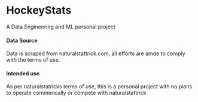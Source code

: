 # HockeyStats
A Data Engineering and ML personal project

#### Data Source
Data is scraped from naturalstattrick.com, all efforts are amde to comply with the terms of use. 

#### Intended use
As per naturalstatricks terms of use, this is a personal project with no plans to operate commerically or compete with naturalstattrick

